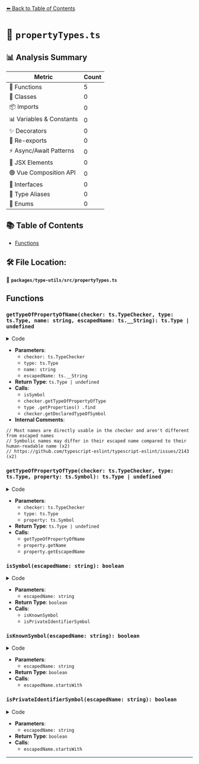 [⬅️ Back to Table of Contents](../../../index.md)

# 📄 `propertyTypes.ts`

## 📊 Analysis Summary

| Metric | Count |
|--------|-------|
| 🔧 Functions | 5 |
| 🧱 Classes | 0 |
| 📦 Imports | 0 |
| 📊 Variables & Constants | 0 |
| ✨ Decorators | 0 |
| 🔄 Re-exports | 0 |
| ⚡ Async/Await Patterns | 0 |
| 💠 JSX Elements | 0 |
| 🟢 Vue Composition API | 0 |
| 📐 Interfaces | 0 |
| 📑 Type Aliases | 0 |
| 🎯 Enums | 0 |

## 📚 Table of Contents

- [Functions](#functions)

## 🛠️ File Location:
📂 **`packages/type-utils/src/propertyTypes.ts`**

## Functions

### `getTypeOfPropertyOfName(checker: ts.TypeChecker, type: ts.Type, name: string, escapedName: ts.__String): ts.Type | undefined`

<details><summary>Code</summary>

```ts
export function getTypeOfPropertyOfName(
  checker: ts.TypeChecker,
  type: ts.Type,
  name: string,
  escapedName?: ts.__String,
): ts.Type | undefined {
  // Most names are directly usable in the checker and aren't different from escaped names
  if (!escapedName || !isSymbol(escapedName)) {
    return checker.getTypeOfPropertyOfType(type, name);
  }

  // Symbolic names may differ in their escaped name compared to their human-readable name
  // https://github.com/typescript-eslint/typescript-eslint/issues/2143
  const escapedProperty = type
    .getProperties()
    .find(property => property.escapedName === escapedName);

  return escapedProperty
    ? checker.getDeclaredTypeOfSymbol(escapedProperty)
    : undefined;
}
```
</details>

- **Parameters**:
  - `checker: ts.TypeChecker`
  - `type: ts.Type`
  - `name: string`
  - `escapedName: ts.__String`
- **Return Type**: `ts.Type | undefined`
- **Calls**:
  - `isSymbol`
  - `checker.getTypeOfPropertyOfType`
  - `type
    .getProperties()
    .find`
  - `checker.getDeclaredTypeOfSymbol`
- **Internal Comments**:
```
// Most names are directly usable in the checker and aren't different from escaped names
// Symbolic names may differ in their escaped name compared to their human-readable name (x2)
// https://github.com/typescript-eslint/typescript-eslint/issues/2143 (x2)
```

### `getTypeOfPropertyOfType(checker: ts.TypeChecker, type: ts.Type, property: ts.Symbol): ts.Type | undefined`

<details><summary>Code</summary>

```ts
export function getTypeOfPropertyOfType(
  checker: ts.TypeChecker,
  type: ts.Type,
  property: ts.Symbol,
): ts.Type | undefined {
  return getTypeOfPropertyOfName(
    checker,
    type,
    property.getName(),
    property.getEscapedName(),
  );
}
```
</details>

- **Parameters**:
  - `checker: ts.TypeChecker`
  - `type: ts.Type`
  - `property: ts.Symbol`
- **Return Type**: `ts.Type | undefined`
- **Calls**:
  - `getTypeOfPropertyOfName`
  - `property.getName`
  - `property.getEscapedName`
### `isSymbol(escapedName: string): boolean`

<details><summary>Code</summary>

```ts
function isSymbol(escapedName: string): boolean {
  return isKnownSymbol(escapedName) || isPrivateIdentifierSymbol(escapedName);
}
```
</details>

- **Parameters**:
  - `escapedName: string`
- **Return Type**: `boolean`
- **Calls**:
  - `isKnownSymbol`
  - `isPrivateIdentifierSymbol`
### `isKnownSymbol(escapedName: string): boolean`

<details><summary>Code</summary>

```ts
function isKnownSymbol(escapedName: string): boolean {
  return escapedName.startsWith('__@');
}
```
</details>

- **Parameters**:
  - `escapedName: string`
- **Return Type**: `boolean`
- **Calls**:
  - `escapedName.startsWith`
### `isPrivateIdentifierSymbol(escapedName: string): boolean`

<details><summary>Code</summary>

```ts
function isPrivateIdentifierSymbol(escapedName: string): boolean {
  return escapedName.startsWith('__#');
}
```
</details>

- **Parameters**:
  - `escapedName: string`
- **Return Type**: `boolean`
- **Calls**:
  - `escapedName.startsWith`

---
